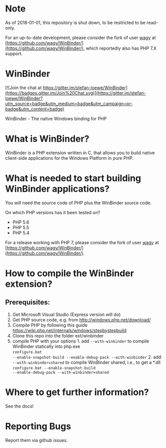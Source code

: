 
Note
=========
As of 2018-01-01, this repository is shut down, to be restricted to be read-only.

For an up-to-date development, please consider the fork of user [wagy](https://github.com/wagy/) at [https://github.com/wagy/WinBinder/](https://github.com/wagy/WinBinder/), which reportedly also has PHP 7.X support.

WinBinder
=========

[![Join the chat at https://gitter.im/stefan-loewe/WinBinder](https://badges.gitter.im/Join%20Chat.svg)](https://gitter.im/stefan-loewe/WinBinder?utm_source=badge&utm_medium=badge&utm_campaign=pr-badge&utm_content=badge)

WinBinder - The native Windows binding for PHP

What is WinBinder?
==================

WinBinder is a PHP extension written in C, that allows you to build native 
client-side applications for the Windows Platform in pure PHP.

What is needed to start building WinBinder applications?
========================================================

You will need the source code of PHP plus the WinBinder source code.

On which PHP versions has it been tested on?
  - PHP 5.6
  - PHP 5.5 
  - PHP 5.4

For a release working with PHP 7, please consider the fork of user [wagy](https://github.com/wagy/) at [https://github.com/wagy/WinBinder/](https://github.com/wagy/WinBinder/).

How to compile the WinBinder extension?
=======================================

Prerequisites:
--------------
  1. Get Microsoft Visual Studio (Express version will do)
  2. Get PHP source code, e.g. from http://windows.php.net/download/
  3. Compile PHP by following this guide https://wiki.php.net/internals/windows/stepbystepbuild
  4. Clone this repo into the folder ext/winbinder
  5. compile PHP with your options
    1. add <code>--with-winbinder</code> to compile WinBinder statically into php.exe<br/>
      <code>configure.bat --enable-snapshot-build --enable-debug-pack --with-winbinder</code>
    2. add <code>--with-winbinder=shared</code> to compile WinBinder shared, i.e., to get a *.dll<br/>
      <code>configure.bat --enable-snapshot-build --enable-debug-pack --with-winbinder=shared</code>

Where to get further information?
=================================

See the docs!

Reporting Bugs
========================

Report them via github issues.
